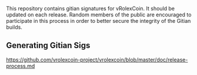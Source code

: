 This repository contains gitian signatures for vRolexCoin.  It should be updated on each release.
Random members of the public are encouraged to participate in this process in order to better secure the integrity of the Gitian builds.

## Generating Gitian Sigs

https://github.com/vrolexcoin-project/vrolexcoin/blob/master/doc/release-process.md
